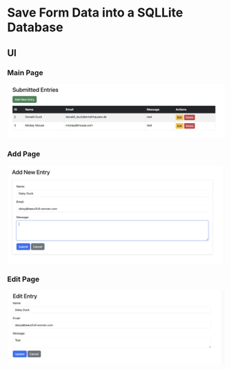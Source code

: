 # Save Form Data into a SQLLite Database

## UI

### Main Page
![Main](doc/main.png)

### Add Page
![Main](doc/add.png)

### Edit Page
![Main](doc/edit.png)